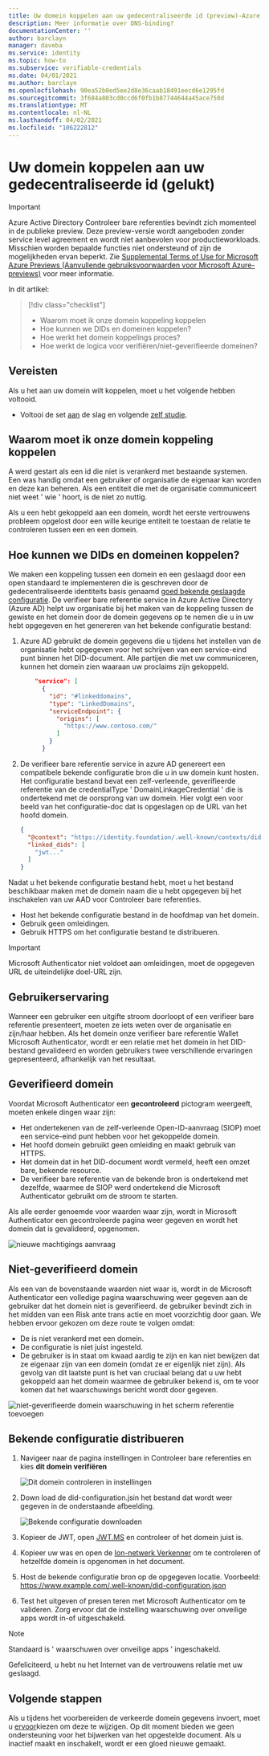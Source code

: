 ```yaml
---
title: Uw domein koppelen aan uw gedecentraliseerde id (preview)-Azure Active Directory verifieer bare referenties
description: Meer informatie over DNS-binding?
documentationCenter: ''
author: barclayn
manager: daveba
ms.service: identity
ms.topic: how-to
ms.subservice: verifiable-credentials
ms.date: 04/01/2021
ms.author: barclayn
ms.openlocfilehash: 90ea52b0ed5ee2d8e36caab18491eecd6e1295fd
ms.sourcegitcommit: 3f684a803cd0ccd6f0fb1b87744644a45ace750d
ms.translationtype: MT
ms.contentlocale: nl-NL
ms.lasthandoff: 04/02/2021
ms.locfileid: "106222812"
---
```

# <a name="link-your-domain-to-your-decentralized-identifier-did"></a>Uw domein koppelen aan uw gedecentraliseerde id (gelukt)

> [!IMPORTANT]
> Azure Active Directory Controleer bare referenties bevindt zich momenteel in de publieke preview.
> Deze preview-versie wordt aangeboden zonder service level agreement en wordt niet aanbevolen voor productieworkloads. Misschien worden bepaalde functies niet ondersteund of zijn de mogelijkheden ervan beperkt. Zie [Supplemental Terms of Use for Microsoft Azure Previews (Aanvullende gebruiksvoorwaarden voor Microsoft Azure-previews)](https://azure.microsoft.com/support/legal/preview-supplemental-terms/) voor meer informatie.

In dit artikel:
> [!div class="checklist"]
> * Waarom moet ik onze domein koppeling koppelen
> * Hoe kunnen we DIDs en domeinen koppelen?
> * Hoe werkt het domein koppelings proces?
> * Hoe werkt de logica voor verifiëren/niet-geverifieerde domeinen?

## <a name="prerequisites"></a>Vereisten

Als u het aan uw domein wilt koppelen, moet u het volgende hebben voltooid.

- Voltooi de set [aan](get-started-verifiable-credentials.md) de slag en volgende [zelf studie](enable-your-tenant-verifiable-credentials.md).

## <a name="why-do-we-need-to-link-our-did-to-our-domain"></a>Waarom moet ik onze domein koppeling koppelen

A werd gestart als een id die niet is verankerd met bestaande systemen. Een was handig omdat een gebruiker of organisatie de eigenaar kan worden en deze kan beheren. Als een entiteit die met de organisatie communiceert niet weet ' wie ' hoort, is de niet zo nuttig.

Als u een hebt gekoppeld aan een domein, wordt het eerste vertrouwens probleem opgelost door een wille keurige entiteit te toestaan de relatie te controleren tussen een en een domein.

## <a name="how-do-we-link-dids-and-domains"></a>Hoe kunnen we DIDs en domeinen koppelen?

We maken een koppeling tussen een domein en een geslaagd door een open standaard te implementeren die is geschreven door de gedecentraliseerde identiteits basis genaamd [goed bekende geslaagde configuratie](https://identity.foundation/.well-known/resources/did-configuration/). De verifieer bare referentie service in Azure Active Directory (Azure AD) helpt uw organisatie bij het maken van de koppeling tussen de gewiste en het domein door de domein gegevens op te nemen die u in uw hebt opgegeven en het genereren van het bekende configuratie bestand:

1. Azure AD gebruikt de domein gegevens die u tijdens het instellen van de organisatie hebt opgegeven voor het schrijven van een service-eind punt binnen het DID-document. Alle partijen die met uw communiceren, kunnen het domein zien waaraan uw proclaims zijn gekoppeld.  

    ```json
        "service": [
          {
            "id": "#linkeddomains",
            "type": "LinkedDomains",
            "serviceEndpoint": {
              "origins": [
                "https://www.contoso.com/"
              ]
            }
          }
    ```

2. De verifieer bare referentie service in azure AD genereert een compatibele bekende configuratie bron die u in uw domein kunt hosten. Het configuratie bestand bevat een zelf-verleende, geverifieerde referentie van de credentialType ' DomainLinkageCredential ' die is ondertekend met de oorsprong van uw domein. Hier volgt een voor beeld van het configuratie-doc dat is opgeslagen op de URL van het hoofd domein.


    ```json
    {
      "@context": "https://identity.foundation/.well-known/contexts/did-configuration-v0.0.jsonld",
      "linked_dids": [
        "jwt..."
      ]
    }
    ```

Nadat u het bekende configuratie bestand hebt, moet u het bestand beschikbaar maken met de domein naam die u hebt opgegeven bij het inschakelen van uw AAD voor Controleer bare referenties.

* Host het bekende configuratie bestand in de hoofdmap van het domein.
* Gebruik geen omleidingen.
* Gebruik HTTPS om het configuratie bestand te distribueren.

>[!IMPORTANT]
>Microsoft Authenticator niet voldoet aan omleidingen, moet de opgegeven URL de uiteindelijke doel-URL zijn.

## <a name="user-experience"></a>Gebruikerservaring 

Wanneer een gebruiker een uitgifte stroom doorloopt of een verifieer bare referentie presenteert, moeten ze iets weten over de organisatie en zijn/haar hebben. Als het domein onze verifieer bare referentie Wallet Microsoft Authenticator, wordt er een relatie met het domein in het DID-bestand gevalideerd en worden gebruikers twee verschillende ervaringen gepresenteerd, afhankelijk van het resultaat.

## <a name="verified-domain"></a>Geverifieerd domein

Voordat Microsoft Authenticator een **gecontroleerd** pictogram weergeeft, moeten enkele dingen waar zijn:

* Het ondertekenen van de zelf-verleende Open-ID-aanvraag (SIOP) moet een service-eind punt hebben voor het gekoppelde domein.
* Het hoofd domein gebruikt geen omleiding en maakt gebruik van HTTPS.
* Het domein dat in het DID-document wordt vermeld, heeft een omzet bare, bekende resource.
* De verifieer bare referentie van de bekende bron is ondertekend met dezelfde, waarmee de SIOP werd ondertekend die Microsoft Authenticator gebruikt om de stroom te starten.

Als alle eerder genoemde voor waarden waar zijn, wordt in Microsoft Authenticator een gecontroleerde pagina weer gegeven en wordt het domein dat is gevalideerd, opgenomen.

![nieuwe machtigings aanvraag](media/how-to-dnsbind/new-permission-request.png) 

## <a name="unverified-domain"></a>Niet-geverifieerd domein

Als een van de bovenstaande waarden niet waar is, wordt in de Microsoft Authenticator een volledige pagina waarschuwing weer gegeven aan de gebruiker dat het domein niet is geverifieerd. de gebruiker bevindt zich in het midden van een Risk ante trans actie en moet voorzichtig door gaan. We hebben ervoor gekozen om deze route te volgen omdat:

* De is niet verankerd met een domein.
* De configuratie is niet juist ingesteld.
* De gebruiker is in staat om kwaad aardig te zijn en kan niet bewijzen dat ze eigenaar zijn van een domein (omdat ze er eigenlijk niet zijn). Als gevolg van dit laatste punt is het van cruciaal belang dat u uw hebt gekoppeld aan het domein waarmee de gebruiker bekend is, om te voor komen dat het waarschuwings bericht wordt door gegeven.

![niet-geverifieerde domein waarschuwing in het scherm referentie toevoegen](media/how-to-dnsbind/add-credential-not-verified-authenticated.png)

## <a name="distribute-well-known-config"></a>Bekende configuratie distribueren

1. Navigeer naar de pagina instellingen in Controleer bare referenties en kies **dit domein verifiëren**

   ![Dit domein controleren in instellingen](media/how-to-dnsbind/settings-verify.png) 

2. Down load de did-configuration.jsin het bestand dat wordt weer gegeven in de onderstaande afbeelding.

   ![Bekende configuratie downloaden](media/how-to-dnsbind/verify-download.png) 

3. Kopieer de JWT, open [JWT.MS](https://www.jwt.ms) en controleer of het domein juist is.

4. Kopieer uw was en open de [Ion-netwerk Verkenner](https://identity.foundation/ion/explorer) om te controleren of hetzelfde domein is opgenomen in het document. 

5. Host de bekende configuratie bron op de opgegeven locatie. Voorbeeld: https://www.example.com/.well-known/did-configuration.json

6. Test het uitgeven of presen teren met Microsoft Authenticator om te valideren. Zorg ervoor dat de instelling waarschuwing over onveilige apps wordt in-of uitgeschakeld.

>[!NOTE]
>Standaard is ' waarschuwen over onveilige apps ' ingeschakeld.

Gefeliciteerd, u hebt nu het Internet van de vertrouwens relatie met uw geslaagd.

## <a name="next-steps"></a>Volgende stappen

Als u tijdens het voorbereiden de verkeerde domein gegevens invoert, moet u [ervoor](how-to-opt-out.md)kiezen om deze te wijzigen. Op dit moment bieden we geen ondersteuning voor het bijwerken van het opgestelde document. Als u inactief maakt en inschakelt, wordt er een gloed nieuwe gemaakt.